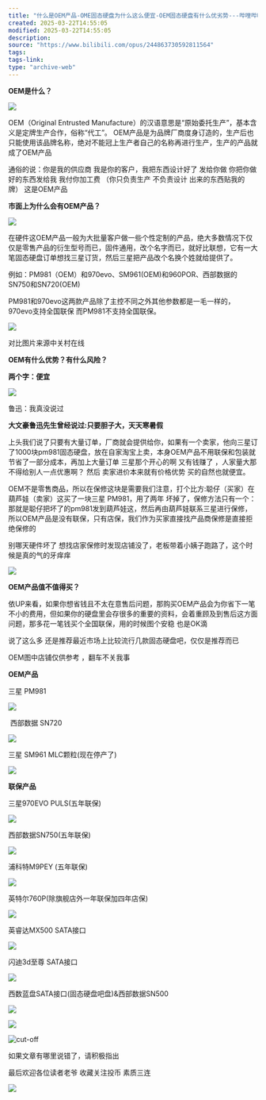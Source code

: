 ```yaml
---
title: "什么是OEM产品-OME固态硬盘为什么这么便宜-OEM固态硬盘有什么优劣势---哔哩哔哩"
created: 2025-03-22T14:55:05
modified: 2025-03-22T14:55:05
description:
source: "https://www.bilibili.com/opus/244863730592811564"
tags:
tags-link:
type: "archive-web"
---
```

**OEM是什么？**

![](https://i1.hdslb.com/bfs/article/fc3e16b163916f6fb868d14ff13720790cf69281.jpg@1192w.webp)

OEM（Original Entrusted Manufacture）的汉语意思是“原始委托生产”，基本含义是定牌生产合作，俗称“代工”。 OEM产品是为品牌厂商度身订造的，生产后也只能使用该品牌名称，绝对不能冠上生产者自己的名称再进行生产，生产的产品就成了OEM产品

通俗的说：你是我的供应商 我是你的客户，我把东西设计好了 发给你做 你把你做好的东西发给我 我付你加工费 （你只负责生产 不负责设计 出来的东西贴我的牌） 这是OEM产品

**市面上为什么会有OEM产品？**

![](https://i1.hdslb.com/bfs/article/14cdcbcd5acf7ee20bd8cfb3b6e4901ac5259427.jpg@1192w.webp)

在硬件这OEM产品一般为大批量客户做一些个性定制的产品，绝大多数情况下仅仅是零售产品的衍生型号而已，固件通用，改个名字而已，就好比联想，它有一大笔固态硬盘订单想找三星订货，然后三星把产品改个名换个姓就给提供了。

例如：PM981（OEM）和970evo、SM961(OEM)和960POR、西部数据的SN750和SN720(OEM)

PM981和970evo这两款产品除了主控不同之外其他参数都是一毛一样的，970evo支持全国联保 而PM981不支持全国联保。

![](https://i1.hdslb.com/bfs/article/c65bd0de90e9094ae66de1910a90668895abc817.png@1192w.webp)

对比图片来源中关村在线

**OEM有什么优势？有什么风险？**

**两个字：便宜**

![](https://i1.hdslb.com/bfs/article/17957f5da079aefffe994377200287226d3eca80.jpg@1058w_790h.webp)

鲁迅：我真没说过

**大文豪鲁迅先生曾经说过:只要胆子大，天天寒暑假**

上头我们说了只要有大量订单，厂商就会提供给你，如果有一个卖家，他向三星订了1000块pm981固态硬盘，放在自家淘宝上卖，本身OEM产品不用联保和包装就节省了一部分成本，再加上大量订单 三星那个开心的啊 又有钱赚了 ，人家量大那不得给别人一点优惠啊？ 然后 卖家进价本来就有价格优势 买的自然也就便宜。

OEM不是零售商品，所以在保修这块是需要我们注意，打个比方:聪仔（买家）在葫芦娃（卖家）这买了一块三星 PM981，用了两年 坏掉了，保修方法只有一个：那就是聪仔把坏了的pm981发到葫芦娃这，然后再由葫芦娃联系三星进行保修，所以OEM产品是没有联保，只有店保，我们作为买家直接找产品商保修是直接拒绝保修的

别哪天硬件坏了 想找店家保修时发现店铺没了，老板带着小姨子跑路了，这个时候是真的气的牙痒痒

![](https://i1.hdslb.com/bfs/article/77a78fed89ebd38ee0848a9f03c485a0f5fdbc3d.jpg@1160w_652h.webp)

**OEM产品值不值得买？**

依UP来看，如果你想省钱且不太在意售后问题，那购买OEM产品会为你省下一笔不小的费用，但如果你的硬盘里会存很多的重要的资料，会着重顾及到售后这方面问题，那多花一笔钱买个全国联保，用的时候图个安稳 也是OK滴

说了这么多 还是推荐最近市场上比较流行几款固态硬盘吧，仅仅是推荐而已

OEM图中店铺仅供参考 ，翻车不关我事

**OEM产品**

三星 PM981

![](https://i1.hdslb.com/bfs/article/42153470e46e2c02572c78d2ca6e6d9c710dc7ff.jpg@1192w.webp)

 西部数据 SN720

![](https://i1.hdslb.com/bfs/article/740fee75ef3cde04c8ad9429eaae9d42ba3d432a.jpg@1192w.webp)

三星 SM961 MLC颗粒(现在停产了) 

![](https://i1.hdslb.com/bfs/article/002491d293c0815fac67cd36962fbd7b6b3f90d1.jpg@1192w.webp)

**联保产品**

三星970EVO PULS(五年联保) 

![](https://i1.hdslb.com/bfs/article/be7207aeecc63ef28c4cab69106f617be8c75530.jpg@1192w.webp)

西部数据SN750(五年联保) 

![](https://i1.hdslb.com/bfs/article/88351f4facda0351af5d8ff37505088ef59c231d.jpg@1192w.webp)

浦科特M9PEY (五年联保) 

![](https://i1.hdslb.com/bfs/article/e519875259e55d701964a6dc9b00aa71968a2768.jpg@1192w.webp)

英特尔760P(除旗舰店外一年联保加四年店保)

![](https://i1.hdslb.com/bfs/article/db6a91a2e4bd41aeb37f856954534ddfcd3c9d96.jpg@1192w.webp)

英睿达MX500 SATA接口

![](https://i1.hdslb.com/bfs/article/ae258af978688c6d4b71a1374e9b94672e84f555.jpg@1192w.webp)

闪迪3d至尊 SATA接口

![](https://i1.hdslb.com/bfs/article/e9fd696001e93d9837998b295d838079847bf040.jpg@1192w.webp)

西数蓝盘SATA接口(固态硬盘吧盘)&amp;西部数据SN500

![](https://i1.hdslb.com/bfs/article/e77b4c479e51ef599638cd74dad2016d60782aa8.jpg@1192w.webp)

![](https://i1.hdslb.com/bfs/article/6237f38a056a12813fc63d26fa9c202ed7e6d18c.jpg@1192w.webp)

![cut-off](https://i0.hdslb.com/bfs/article/02db465212d3c374a43c60fa2625cc1caeaab796.png)

如果文章有哪里说错了，请积极指出

最后欢迎各位读者老爷 收藏关注投币 素质三连

![](https://i1.hdslb.com/bfs/article/7577d1b94aa4b0c654b66c5008a04e3f374b7435.gif@480w_480h.webp)